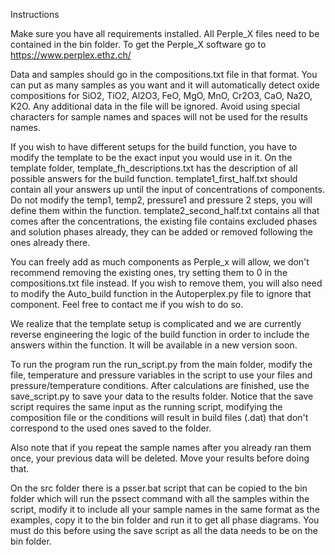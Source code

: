 Instructions

Make sure you have all requirements installed. All Perple_X files need to be contained in the bin folder.
To get the Perple_X software go to https://www.perplex.ethz.ch/

Data and samples should go in the compositions.txt file in that format. You can put as many samples as you want and it will automatically detect oxide compositions for SiO2, TiO2, Al2O3, FeO, MgO, MnO, Cr2O3, CaO, Na2O, K2O. Any additional data in the file will be ignored. Avoid using special characters for sample names and spaces will not be used for the results names.

If you wish to have different setups for the build function, you have to modify the template to be the exact input you would use in it. On the template folder, template_fh_descriptions.txt has the description of all possible answers for the build function. template1_first_half.txt should contain all your answers up until the input of concentrations of components. Do not modify the temp1, temp2, pressure1 and pressure 2 steps, you will define them within the function.
template2_second_half.txt contains all that comes after the concentrations, the existing file contains excluded phases and solution phases already, they can be added or removed following the ones already there.

You can freely add as much components as Perple_x will allow, we don't recommend removing the existing ones, try setting them to 0 in the compositions.txt file instead. If you wish to remove them, you will also need to modify the Auto_build function in the Autoperplex.py file to ignore that component. Feel free to contact me if you wish to do so.

We realize that the template setup is complicated and we are currently reverse engineering the logic of the build function in order to include the answers within the function. It will be available in a new version soon.

To run the program run the run_script.py from the main folder, modify the file, temperature and pressure variables in the script to use your files and pressure/temperature conditions. After calculations are finished, use the save_script.py to save your data to the results folder. Notice that the save script requires the same input as the running script, modifying the composition file or the conditions will result in build files (.dat) that don't correspond to the used ones saved to the folder.

Also note that if you repeat the sample names after you already ran them once, your previous data will be deleted. Move your results before doing that.

On the src folder there is a psser.bat script that can be copied to the bin folder which will run the pssect command with all the samples within the script, modify it to include all your sample names in the same format as the examples, copy it to the bin folder and run it to get all phase diagrams. You must do this before using the save script as all the data needs to be on the bin folder.
